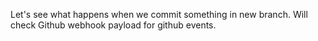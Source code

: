 Let's see what happens when we commit something in new branch. Will check Github webhook payload for github events.
